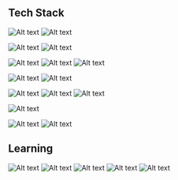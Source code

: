 
<!---
eirinlove/eirinlove is a ✨ special ✨ repository because its `README.md` (this file) appears on your GitHub profile.
You can click the Preview link to take a look at your changes.
--->


## Tech  Stack

![Alt text](https://img.shields.io/badge/Python-3766AB?style=flat-square&logo=Python&logoColor=white) ![Alt text](https://img.shields.io/badge/Java-007396?style=flat-square&logo=JAVA&logoColor=white) 



![Alt text](https://img.shields.io/badge/Javascript-F7DF1E?style=flat-square&logo=Javascript&logoColor=black) ![Alt text](https://img.shields.io/badge/CSS3-1572B6?style=flat-square&logo=CSS3&logoColor=white) 

![Alt text](https://img.shields.io/badge/MariaDB-003545?style=flat-square&logo=mariadb&logoColor=white) ![Alt text](https://img.shields.io/badge/MySQL-4479A1?style=flat-square&logo=mysql&logoColor=white) ![Alt text](https://img.shields.io/badge/Oracle-F80000?style=flat-square&logo=Oracle&logoColor=black)

![Alt text](https://img.shields.io/badge/PHP-777BB4?style=flat-square&logo=php&logoColor=white) ![Alt text](https://img.shields.io/badge/JSP-E7282D?style=flat-square&logo=JSP&logoColor=black)

![Alt text](https://img.shields.io/badge/Keras-D00000?style=flat-square&logo=keras&logoColor=white) ![Alt text](https://img.shields.io/badge/TensorFlow-FF6F00?style=flat-square&logo=Tensorflow&logoColor=black) ![Alt text](https://img.shields.io/badge/Spring-6DB33F?style=flat-square&logo=Spring&logoColor=white)

![Alt text](https://img.shields.io/badge/Apache_Tomcat-F8DC75?style=flat-square&logo=apachetomcat&logoColor=black)

![Alt text](https://img.shields.io/badge/CentOS-262577?style=flat-square&logo=centos&logoColor=white) ![Alt text](https://img.shields.io/badge/Windows_Server-0078D6?style=flat-square&logo=windows&logoColor=white)

## Learning 

![Alt text](https://img.shields.io/badge/NGINX-009639?style=flat-square&logo=NGINX&logoColor=white)
![Alt text](https://img.shields.io/badge/Firebase-FFCA28?style=flat-square&logo=Firebase&logoColor=black)
![Alt text](https://img.shields.io/badge/Spring_Boot-6D833F?style=flat-square&logo=SpringBoot&logoColor=white)
![Alt text](https://img.shields.io/badge/Node.js-339933?style=flat-square&logo=NGINX&logoColor=white)
![Alt text](https://img.shields.io/badge/AWS-232F3E?style=flat-square&logo=AmazonAWS&logoColor=white)
